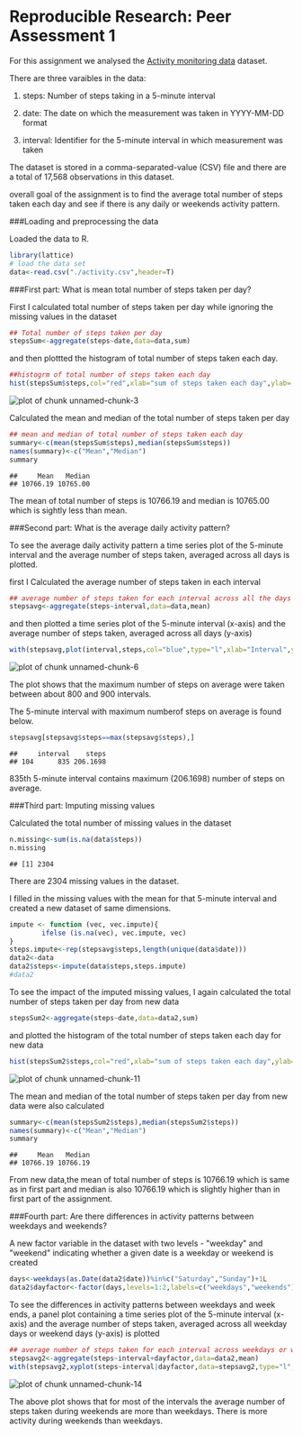 
 Reproducible Research: Peer Assessment 1
=========================================================
For this assignment we analysed the [Activity monitoring data](https://d396qusza40orc.cloudfront.net/repdata%2Fdata%2Factivity.zip/) dataset. 

There are three varaibles in the data:

1. steps: Number of steps taking in a 5-minute interval

2. date: The date on which the measurement was taken in YYYY-MM-DD format

3. interval: Identifier for the 5-minute interval in which measurement was taken

The dataset is stored in a comma-separated-value (CSV) file and there are a total of 17,568 observations in this dataset.

overall goal of the assignment is to find the average total number of steps taken each day and see if there is any daily or weekends activity pattern.

###Loading and preprocessing the data

Loaded the data to R.


```r
library(lattice)
# load the data set
data<-read.csv("./activity.csv",header=T)
```

###First part: What is mean total number of steps taken per day?


First I calculated  total number of steps taken per day while ignoring the missing values in the dataset


```r
## Total number of steps taken per day
stepsSum<-aggregate(steps~date,data=data,sum)
```

and then plottted the histogram of total number of steps taken each day.


```r
##histogrm of total number of steps taken each day
hist(stepsSum$steps,col="red",xlab="sum of steps taken each day",ylab= "Frequency", main="Total Number of Steps Taken Each day",breaks=20)
```

![plot of chunk unnamed-chunk-3](figure/unnamed-chunk-3-1.png) 

Calculated the mean and median of the total number of steps taken per day 


```r
## mean and median of total number of steps taken each day
summary<-c(mean(stepsSum$steps),median(stepsSum$steps))
names(summary)<-c("Mean","Median")
summary
```

```
##     Mean   Median 
## 10766.19 10765.00
```

The mean of total number of steps is 10766.19 and median is 10765.00 which is sightly less than mean.

###Second part: What is the average daily activity pattern?

To see the average daily activity pattern a time series plot of the 5-minute interval  and the average number of steps taken, averaged across all days is plotted.

 first I Calculated the average number of steps taken in each interval


```r
## average number of steps taken for each interval across all the days
stepsavg<-aggregate(steps~interval,data=data,mean)
```

and then plotted  a time series plot of the 5-minute interval (x-axis) and the average number of steps taken, averaged across all days (y-axis)


```r
with(stepsavg,plot(interval,steps,col="blue",type="l",xlab="Interval",ylab="Average Number of Steps"))
```

![plot of chunk unnamed-chunk-6](figure/unnamed-chunk-6-1.png) 

The plot shows that the maximum number of steps on average were taken between about 800 and 900 intervals.



The 5-minute interval with maximum numberof steps on average is found below.


```r
stepsavg[stepsavg$steps==max(stepsavg$steps),]
```

```
##     interval    steps
## 104      835 206.1698
```

835th 5-minute interval contains maximum (206.1698) number of steps on average.

###Third part: Imputing missing values

 Calculated the total number of missing values in the dataset


```r
n.missing<-sum(is.na(data$steps))
n.missing
```

```
## [1] 2304
```

There are 2304 missing values in the dataset.


I filled in the missing values with the mean for that 5-minute interval and created a new dataset of same dimensions.


```r
impute <- function (vec, vec.impute){ 
        ifelse (is.na(vec), vec.impute, vec)
}
steps.impute<-rep(stepsavg$steps,length(unique(data$date)))
data2<-data
data2$steps<-impute(data$steps,steps.impute)
#data2
```

To see the impact of  the imputed missing values, I again calculated the  total number of steps taken per day from new data


```r
stepsSum2<-aggregate(steps~date,data=data2,sum)
```

and plotted the histogram of the total number of steps taken each day for new data


```r
hist(stepsSum2$steps,col="red",xlab="sum of steps taken each day",ylab= "Frequency", main="Total Number of Steps Taken Each day",breaks=20)
```

![plot of chunk unnamed-chunk-11](figure/unnamed-chunk-11-1.png) 

The mean and median of the total number of steps taken per day from new data were also calculated


```r
summary<-c(mean(stepsSum2$steps),median(stepsSum2$steps))
names(summary)<-c("Mean","Median")
summary
```

```
##     Mean   Median 
## 10766.19 10766.19
```

From new data,the mean of total number of steps is 10766.19  which is same as in first part and median is also 10766.19 which is slightly higher than in first part of the assignment.


###Fourth part: Are there differences in activity patterns between weekdays and weekends?

A new factor variable in the dataset with two levels - "weekday" and "weekend" indicating whether a given date is a weekday or weekend is created


```r
days<-weekdays(as.Date(data2$date))%in%c("Saturday","Sunday")+1L
data2$dayfactor<-factor(days,levels=1:2,labels=c("weekdays","weekends"))
```

To see the differences in activity patterns between weekdays and week ends, a panel plot containing a time series plot of the 5-minute interval (x-axis) and the average number of steps taken, averaged across all weekday days or weekend days (y-axis) is plotted


```r
## average number of steps taken for each interval across weekdays or weekends
stepsavg2<-aggregate(steps~interval+dayfactor,data=data2,mean)
with(stepsavg2,xyplot(steps~interval|dayfactor,data=stepsavg2,type="l",col="blue",xlab="Interval",ylab="Average Number of Steps",layout=c(1,2)))
```

![plot of chunk unnamed-chunk-14](figure/unnamed-chunk-14-1.png) 

The above plot shows that for most of the  intervals  the average number of steps taken during weekends are more than weekdays. There is more activity during weekends than weekdays.
